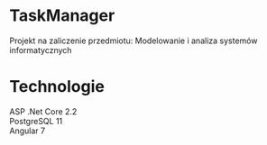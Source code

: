 # <h1>TaskManager</h1>

Projekt na zaliczenie przedmiotu: Modelowanie i analiza systemów informatycznych 

<h1>Technologie</h1>
ASP .Net Core 2.2</br>
PostgreSQL 11</br>
Angular 7

